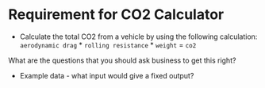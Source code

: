 # Requirement for CO2 Calculator

* Calculate the total CO2 from a vehicle by using the following calculation:
`aerodynamic drag` * `rolling resistance` * `weight` = `co2`

What are the questions that you should ask business to get this right?

* Example data - what input would give a fixed output?
